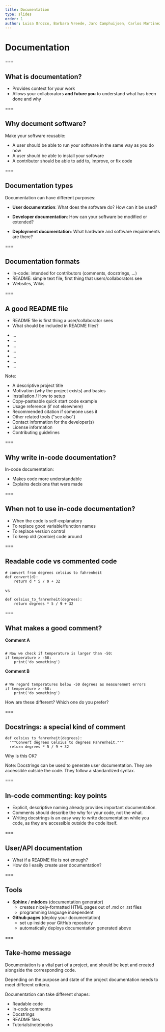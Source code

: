 ```yaml
---
title: Documentation
type: slides
order: 1
author: Luisa Orozco, Barbara Vreede, Jaro Camphuijsen, Carlos Martinez, Max Paulus, Robin Richardson
---
```


<!-- .slide: data-state="title" -->

# Documentation

===

<!-- .slide: data-state="standard" -->

## What is documentation?

- Provides context for your work
- Allows your collaborators **and future you** to understand what has been done and why

===

<!-- .slide: data-state="standard" -->

## Why document software?

Make your software reusable:

- A user should be able to run your software in the same way as you do now 
- A user should be able to install your software
- A contributor should be able to add to, improve, or fix code

===

<!-- .slide: data-state="standard" -->

## Documentation types

Documentation can have different purposes:

- **User documentation**: What does the software do? How can it be used?
<!-- .element: class="fragment" data-fragment-index="1" -->

- **Developer documentation**: How can your software be modified or extended?
<!-- .element: class="fragment" data-fragment-index="2" -->

- **Deployment documentation**: What hardware and software requirements are there?
<!-- .element: class="fragment" data-fragment-index="3" -->

===

<!-- .slide: data-state="standard" -->

## Documentation formats

<!-- add visual with documentation format with increasing complexity -->

- In-code: intended for contributors (comments, docstrings, ...)
- README: simple text file, first thing that users/collaborators see
- Websites, Wikis 

===

<!-- .slide: data-state="standard"  -->

## A good README file

+ README file is first thing a user/collaborator sees
+ What should be included in README files?
<ul>
  <li contenteditable="true">...</li>
  <li contenteditable="true">...</li>
  <li contenteditable="true">...</li>
  <li contenteditable="true">...</li>
  <li contenteditable="true">...</li>
  <li contenteditable="true">...</li>
  <li contenteditable="true">...</li>
</ul>


Note:
+ A descriptive project title
+ Motivation (why the project exists) and basics
+ Installation / How to setup
+ Copy-pasteable quick start code example
+ Usage reference (if not elsewhere)
+ Recommended citation if someone uses it
+ Other related tools ("see also")
+ Contact information for the developer(s)
+ License information
+ Contributing guidelines

===

<!-- .slide: data-state="standard"  -->

## Why write in-code documentation?

In-code documentation:

+ Makes code more understandable
+ Explains decisions that were made

===

<!-- .slide: data-state="standard"  -->

## When **not** to use in-code documentation?

+ When the code is self-explanatory
+ To replace good variable/function names
+ To replace version control
+ To keep old (zombie) code around

===

<!-- .slide: data-state="standard"  -->

## Readable code vs commented code

```python=
# convert from degrees celsius to fahrenheit
def convert(d):
    return d * 5 / 9 + 32
```
vs
```python=
def celsius_to_fahrenheit(degrees):
    return degrees * 5 / 9 + 32
```

===

<!-- .slide: data-state="standard"  -->

## What makes a good comment?

**Comment A**

<pre data-id="code-animation"><code style="overflow: hidden;" data-trim class="python">
# Now we check if temperature is larger than -50:
if temperature > -50:
    print('do something')
</code></pre>

**Comment B**

<pre data-id="code-animation"><code style="overflow: hidden;" data-trim class="python">
# We regard temperatures below -50 degrees as measurement errors
if temperature > -50:
    print('do something')
</code></pre>

How are these different? Which one do you prefer?

===

<!-- .slide: data-state="standard"  -->

## Docstrings: a special kind of comment

```python=
def celsius_to_fahrenheit(degrees):
  """Convert degrees Celsius to degrees Fahrenheit."""
  return degrees * 5 / 9 + 32
```

Why is this OK?

Note:
Docstrings can be used to generate user documentation.
They are accessible outside the code.
They follow a standardized syntax.

===

<!-- .slide: data-state="standard"  -->

## In-code commenting: key points

+ Explicit, descriptive naming already provides important documentation.
+ Comments should describe the why for your code, not the what.
+ Writing docstrings is an easy way to write documentation while you code, as they are accessible outside the code itself.

===

<!-- .slide: data-state="standard"  -->

## User/API documentation

+ What if a README file is not enough?
+ How do I easily create user documentation?

===

<!-- .slide: data-state="standard"  -->

## Tools

+ **Sphinx** / **mkdocs** (documentation generator)
  - creates nicely-formatted HTML pages out of .md or .rst files
  - programming language independent
+ **Github pages** (deploy your documentation)
  - set up inside your GitHub repository
  - automatically deploys documentation generated above

===

<!-- .slide: data-state="standard" -->

## Take-home message

Documentation is a vital part of a project, and should be kept and created alongside the corresponding code.

Depending on the purpose and state of the project documentation needs to meet different criteria.

Documentation can take different shapes:
+ Readable code
+ In-code comments
+ Docstrings
+ README files
+ Tutorials/notebooks
